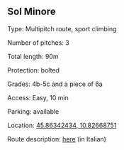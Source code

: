 ## Sol Minore

Type: Multipitch route, sport climbing

Number of pitches: 3

Total length: 90m

Protection: bolted

Grades: 4b-5c and a piece of 6a

Access: Easy, 10 min

Parking: available

Location: [45.86342434, 10.82668751](http://www.openstreetmap.org/?mlat=45.86342434&mlon=10.82668751#map=19/45.86342/10.82669)

Route description: [here](http://www.arrampicata-ledro.it/Arrampicata_Ledro/Biacesa_ReginaDelLago/RELAZIONI_BIACESA/Via_SolMinore.pdf) (in Italian)

